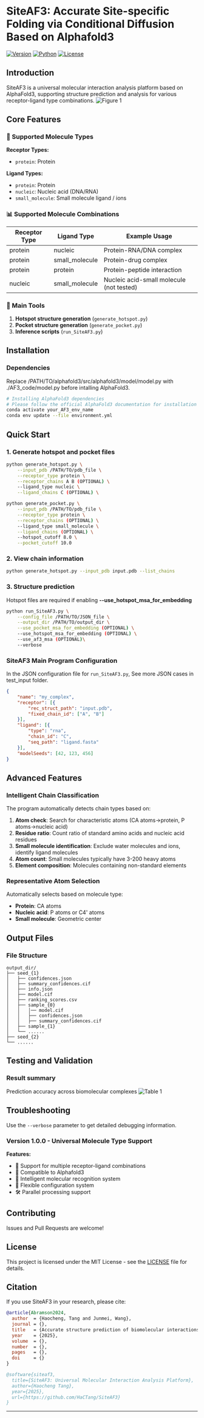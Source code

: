 # SiteAF3: Accurate Site-specific Folding via Conditional Diffusion Based on Alphafold3

[![Version](https://img.shields.io/badge/version-2.1.0-blue.svg)](https://github.com/your-repo/SiteAF3)
[![Python](https://img.shields.io/badge/python-3.8+-green.svg)](https://python.org)
[![License](https://img.shields.io/badge/license-MIT-yellow.svg)](LICENSE)

## Introduction

SiteAF3 is a universal molecular interaction analysis platform based on AlphaFold3, supporting structure prediction and analysis for various receptor-ligand type combinations.
![Figure 1](./figure/1.png)

## Core Features

### 🎯 Supported Molecule Types

**Receptor Types:**
- `protein`: Protein

**Ligand Types:**
- `protein`: Protein
- `nucleic`: Nucleic acid (DNA/RNA)
- `small_molecule`: Small molecule ligand / ions

### 📊 Supported Molecule Combinations

| Receptor Type | Ligand Type    | Example Usage                                 |
|---------------|----------------|-----------------------------------------------|
| protein       | nucleic        | Protein-RNA/DNA complex                       |
| protein       | small_molecule | Protein-drug complex                          |
| protein       | protein        | Protein-peptide interaction                   |
| nucleic       | small_molecule | Nucleic acid-small molecule (not tested)      |

### 🔧 Main Tools

1. **Hotspot structure generation** (`generate_hotspot.py`)
2. **Pocket structure generation** (`generate_pocket.py`)
3. **Inference scripts** (`run_SiteAF3.py`)

## Installation

### Dependencies

Replace /PATH/TO/alphafold3/src/alphafold3/model/model.py with ./AF3_code/model.py before intalling AlphaFold3.

```bash
# Installing AlphaFold3 dependencies
# Please follow the official AlphaFold3 documentation for installation
conda activate your_AF3_env_name
conda env update --file environment.yml
```

## Quick Start

### 1. Generate hotspot and pocket files

```bash
python generate_hotspot.py \
    --input_pdb /PATH/TO/pdb_file \
    --receptor_type protein \
    --receptor_chains A B (OPTIONAL) \
    --ligand_type nucleic \
    --ligand_chains C (OPTIONAL) \

python generate_pocket.py \
    --input_pdb /PATH/TO/pdb_file \
    --receptor_type protein \
    --receptor_chains (OPTIONAL) \
    --ligand_type small_molecule \
    --ligand_chains (OPTIONAL) \
    --hotspot_cutoff 8.0 \
    --pocket_cutoff 10.0
```

### 2. View chain information

```bash
python generate_hotspot.py --input_pdb input.pdb --list_chains
```

### 3. Structure prediction

Hotspot files are required if enabling **--use_hotspot_msa_for_embedding**

```bash
python run_SiteAF3.py \
    --config_file /PATH/TO/JSON_file \
    --output_dir /PATH/TO/output_dir \
    --use_pocket_msa_for_embedding (OPTIONAL) \
    --use_hotspot_msa_for_embedding (OPTIONAL) \
    --use_af3_msa (OPTIONAL)\
    --verbose
```

### SiteAF3 Main Program Configuration

In the JSON configuration file for `run_SiteAF3.py`,
See more JSON cases in test_input folder.

```json
{
    "name": "my_complex",
    "receptor": [{
        "rec_struct_path": "input.pdb",
        "fixed_chain_id": ["A", "B"]
    }],
    "ligand": [{
        "type": "rna",
        "chain_id": "C",
        "seq_path": "ligand.fasta"
    }],
    "modelSeeds": [42, 123, 456]
}
```

## Advanced Features

### Intelligent Chain Classification

The program automatically detects chain types based on:
1. **Atom check**: Search for characteristic atoms (CA atoms→protein, P atoms→nucleic acid)
2. **Residue ratio**: Count ratio of standard amino acids and nucleic acid residues
3. **Small molecule identification**: Exclude water molecules and ions, identify ligand molecules
4. **Atom count**: Small molecules typically have 3-200 heavy atoms
5. **Element composition**: Molecules containing non-standard elements

### Representative Atom Selection

Automatically selects based on molecule type:
- **Protein**: CA atoms
- **Nucleic acid**: P atoms or C4' atoms  
- **Small molecule**: Geometric center

## Output Files

### File Structure

```
output_dir/
├── seed_{1}
│   ├── confidences.json
│   ├── summary_confidences.cif
│   ├── info.json
│   ├── model.cif
│   ├── ranking_scores.csv
│   ├── sample_{0}
│   │   │── model.cif
│   │   ├── confidences.json
│   │   ├── summary_confidences.cif
│   ├── sample_{1}           
│   └── ......      
├── seed_{2} 
└── ......  
```

## Testing and Validation

### Result summary

Prediction accuracy across biomolecular complexes
![Table 1](./figure/Table-1.png)

## Troubleshooting

Use the `--verbose` parameter to get detailed debugging information.

### Version 1.0.0 - Universal Molecule Type Support

**Features:**
- 🎯 Support for multiple receptor-ligand combinations
- 🔧 Compatible to Alphafold3
- 🧬 Intelligent molecular recognition system
- 📁 Flexible configuration system
- 🛠️ Parallel processing support

## Contributing

Issues and Pull Requests are welcome!

## License

This project is licensed under the MIT License - see the [LICENSE](LICENSE) file for details.

## Citation

If you use SiteAF3 in your research, please cite:

```bibtex
@article{Abramson2024,
  author  = {Haocheng, Tang and Junmei, Wang},
  journal = {},
  title   = {Accurate structure prediction of biomolecular interactions with AlphaFold 3},
  year    = {2025},
  volume  = {},
  number  = {},
  pages   = {},
  doi     = {}
}

@software{siteaf3,
  title={SiteAF3: Universal Molecular Interaction Analysis Platform},
  author={Haocheng Tang},
  year={2025},
  url={https://github.com/HaCTang/SiteAF3}
}
```

--- 
